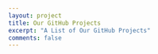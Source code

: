 ```yaml
---
layout: project
title: Our GitHub Projects
excerpt: "A List of Our GitHub Projects"
comments: false
---
```

